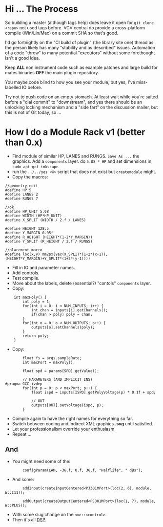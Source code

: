 # Hi ... The Process

So building a master (although tags help) does leave it open for `git clone <repo>` not used tags before. VCV central do provide a cross-platform compile (Win/Lin/Mac) on a commit SHA so that's good.

I'd go fortnightly on the "CI build of plugin" (the library site one) thread as the person likely has many "stability and as described" issues. Automation of a code "throw" to many potential "executors" without some forethought isn't a good idea.

Keep **ALL** non instrument code such as example patches and large build for mates binaries **OFF** the main plugin repository.

You maybe code blind to how you see your module, but yes, I've miss-labelled IO before.

Try not to push code on an empty stomach. At least wait while you're saited before a "dial commit" to "downstream", and yes there should be an unlocking locking mechanism and a "side fart" on the discussion mailer, but this is not of Git today, so ...

# How I do a Module **Rack v1** (better than 0.x)
* Find module of similar HP, LANES and RUNGS. `Save As ...` the graphics. Add a `components` layer. do `5.08 * HP` and set dimensions in `sudo apt got inkscape`.
* run the `../../yes <X>` script that does not exist but `createmodule` might.
* Copy the macros:
```
//geometry edit
#define HP 5
#define LANES 2
#define RUNGS 7

//ok
#define HP_UNIT 5.08
#define WIDTH (HP*HP_UNIT)
#define X_SPLIT (WIDTH / 2.f / LANES)

#define HEIGHT 128.5
#define Y_MARGIN 0.05f
#define R_HEIGHT (HEIGHT*(1-2*Y_MARGIN))
#define Y_SPLIT (R_HEIGHT / 2.f / RUNGS)

//placement macro
#define loc(x,y) mm2px(Vec(X_SPLIT*(1+2*(x-1)), (HEIGHT*Y_MARGIN)+Y_SPLIT*(1+2*(y-1))))
```

* Fill in IO and parameter names.
* Add controls.
* Test compile.
* Move about the labels, delete (essential?) "contols" `components` layer.
* Copy:
```
	int maxPoly() {
		int poly = 1;
		for(int i = 0; i < NUM_INPUTS; i++) {
			int chan = inputs[i].getChannels();
			if(chan > poly) poly = chan;
		}
		for(int o = 0; o < NUM_OUTPUTS; o++) {
			outputs[o].setChannels(poly);
		}
		return poly;
	}
```
* Copy:
```
		float fs = args.sampleRate;
		int maxPort = maxPoly();

		float spd = params[SPD].getValue();

		// PARAMETERS (AND IMPLICIT INS)
#pragma GCC ivdep
		for(int p = 0; p < maxPort; p++) {
			float ispd = inputs[ISPD].getPolyVoltage(p) * 0.1f + spd;
 
			// OUT
			outputs[OUT].setVoltage(ispd, p);
		}
```
* Compile again to have the right names for everything so far.
* Switch between coding and indirect XML graphics **.svg** until satisfied.
* Let your professionalism override your enthusiasm.
* Repeat ...

## And
* You might need some of the:
```
        configParam(LAM, -36.f, 0.f, 36.f, "Halflife", " dBs");
```
* And some:
```
		addInput(createInputCentered<PJ301MPort>(loc(2, 6), module, W::I11));

		addOutput(createOutputCentered<PJ301MPort>(loc(1, 7), module, W::PLUS));
```
* With some slug change on the `<x>::<control>`.
* Then it's all [DSP](https://en.wikipedia.org/wiki/Digital_signal_processing).